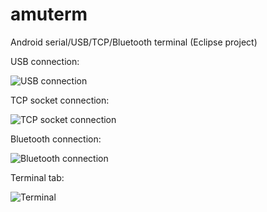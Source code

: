 # amuterm
Android serial/USB/TCP/Bluetooth terminal (Eclipse project)

USB connection:

![USB connection](https://raw.github.com/rororor/amuterm/master/doc/pic/conn_usb.png)

TCP socket connection:

![TCP socket connection](https://raw.github.com/rororor/amuterm/master/doc/pic/conn_tcp.png)

Bluetooth connection:

![Bluetooth connection](https://raw.github.com/rororor/amuterm/master/doc/pic/conn_bluetooth.png)

Terminal tab:

![Terminal](https://raw.github.com/rororor/amuterm/master/doc/pic/term.png)
